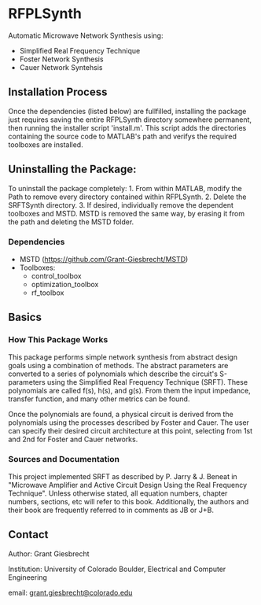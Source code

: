 # RFPLSynth
Automatic Microwave Network Synthesis using:

* Simplified Real Frequency Technique
* Foster Network Synthesis
* Cauer Network Syntehsis

## Installation Process
Once the dependencies (listed below) are fullfilled, installing the package just
requires saving the entire RFPLSynth directory somewhere permanent, then running
the installer script 'install.m'. This script adds the directories containing
the source code to MATLAB's path and verifys the required toolboxes are
installed.

## Uninstalling the Package:
To uninstall the package completely:
	1. From within MATLAB, modify the Path to remove every directory contained within RFPLSynth.
 	2. Delete the SRFTSynth directory.
	3. If desired, individually remove the dependent toolboxes and MSTD. MSTD is removed the same way,
	by erasing it from the path and deleting the MSTD folder.


### Dependencies

 * MSTD (https://github.com/Grant-Giesbrecht/MSTD)
 * Toolboxes:
 	* control_toolbox
	* optimization_toolbox
	* rf_toolbox


## Basics

### How This Package Works
This package performs simple network synthesis from abstract design goals using
a combination of methods. The abstract parameters are converted to a series of
polynomials which describe the circuit's S-parameters using the Simplified Real
Frequency Technique (SRFT). These polynomials are called f(s), h(s), and g(s).
From them the input impedance, transfer function, and many other metrics can be
found.

Once the polynomials are found, a physical circuit is derived from the
polynomials using the processes described by Foster and Cauer. The user can
specify their desired circuit architecture at this point, selecting from 1st and
2nd for Foster and Cauer networks.

### Sources and Documentation

This project implemented SRFT as described by P. Jarry & J. Beneat in "Microwave Amplifier and Active Circuit
Design Using the Real Frequency Technique". Unless otherwise stated, all
equation numbers, chapter numbers, sections, etc will refer to this book.
Additionally, the authors and their book are frequently referred to in comments
as JB or J+B.

## Contact

Author: Grant Giesbrecht

Institution: University of Colorado Boulder, Electrical and Computer Engineering

email: grant.giesbrecht@colorado.edu
